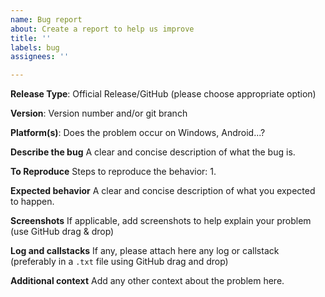 ```yaml
---
name: Bug report
about: Create a report to help us improve
title: ''
labels: bug
assignees: ''

---
```


**Release Type**: Official Release/GitHub (please choose appropriate option)

**Version**: Version number and/or git branch

**Platform(s)**: Does the problem occur on Windows, Android...?

**Describe the bug**
A clear and concise description of what the bug is.

**To Reproduce**
Steps to reproduce the behavior:
1. 

**Expected behavior**
A clear and concise description of what you expected to happen.

**Screenshots**
If applicable, add screenshots to help explain your problem (use GitHub drag & drop)

**Log and callstacks**
If any, please attach here any log or callstack (preferably in a `.txt` file using GitHub drag and drop)

**Additional context**
Add any other context about the problem here.
